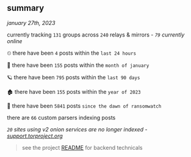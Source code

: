 
## summary
_january 27th, 2023_

currently tracking `131` groups across `240` relays & mirrors - _`79` currently online_

⏲ there have been `4` posts within the `last 24 hours`

🦈 there have been `155` posts within the `month of january`

🪐 there have been `795` posts within the `last 90 days`

🏚 there have been `155` posts within the `year of 2023`

🦕 there have been `5841` posts `since the dawn of ransomwatch`

there are `66` custom parsers indexing posts

_`20` sites using v2 onion services are no longer indexed - [support.torproject.org](https://support.torproject.org/onionservices/v2-deprecation/)_

> see the project [README](https://github.com/joshhighet/ransomwatch#ransomwatch--) for backend technicals
